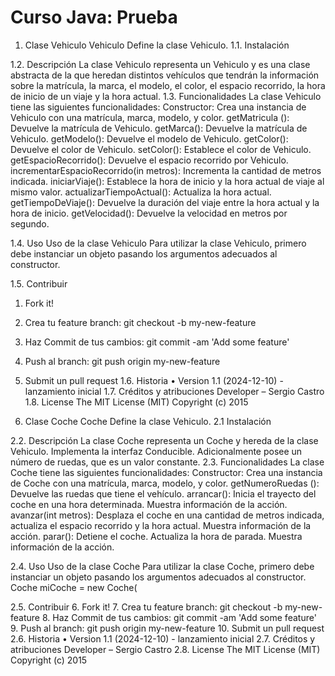 # Curso Java: Prueba
1. Clase Vehiculo
Vehiculo
Define la clase Vehiculo.
1.1.	Instalación

1.2. Descripción
La clase Vehiculo representa un Vehiculo y es una clase abstracta de la que heredan distintos vehículos que tendrán la información sobre la matrícula, la marca, el modelo, el color, el espacio recorrido, la hora de inicio de un viaje y la hora actual. 
1.3. Funcionalidades
La clase Vehiculo tiene las siguientes funcionalidades:
Constructor: Crea una instancia de Vehiculo con una matrícula, marca, modelo, y color.
getMatricula (): Devuelve la matrícula de Vehiculo.
getMarca(): Devuelve la matrícula de Vehiculo.
getModelo(): Devuelve el modelo de Vehiculo.
getColor(): Devuelve el color de Vehiculo.
setColor(): Establece el color de Vehiculo.
getEspacioRecorrido(): Devuelve el espacio recorrido por Vehiculo.
incrementarEspacioRecorrido(in metros): Incrementa la cantidad de metros indicada.
iniciarViaje(): Establece la hora de inicio y la hora actual de viaje al mismo valor.
actualizarTiempoActual(): Actualiza la hora actual.
getTiempoDeViaje(): Devuelve la duración del viaje entre la hora actual y la hora de inicio. 
getVelocidad():  Devuelve la velocidad en metros por segundo.

1.4. Uso
Uso de la clase Vehiculo
Para utilizar la clase Vehiculo, primero debe instanciar un objeto pasando los argumentos adecuados al constructor. 

1.5. Contribuir
  1.	Fork it!
  2.	Crea tu feature branch: git checkout -b my-new-feature
  3.	Haz Commit de tus cambios: git commit -am 'Add some feature'
  4.	Push al branch: git push origin my-new-feature
  5.	Submit un pull request
1.6. Historia
•	Version 1.1 (2024-12-10) - lanzamiento inicial
1.7. Créditos y atribuciones
Developer – Sergio Castro
1.8. License
The MIT License (MIT)
Copyright (c) 2015 

2. Clase Coche
Coche
Define la clase Vehiculo.
2.1 Instalación

2.2. Descripción
La clase Coche representa un Coche y hereda de la clase Vehiculo. Implementa la interfaz Conducible. Adicionalmente posee un número de ruedas, que es un valor constante.
2.3. Funcionalidades
La clase Coche tiene las siguientes funcionalidades:
Constructor: Crea una instancia de Coche con una matrícula, marca, modelo, y color.
getNumeroRuedas (): Devuelve las ruedas que tiene el vehículo.
arrancar(): Inicia el trayecto del coche en una hora determinada. Muestra información de la acción.
avanzar(int metros): Desplaza el coche en una cantidad de metros indicada, actualiza el espacio recorrido y la hora actual. Muestra información de la acción.
parar():  Detiene el coche. Actualiza la hora de parada. Muestra información de la acción.

2.4. Uso
Uso de la clase Coche
Para utilizar la clase Coche, primero debe instanciar un objeto pasando los argumentos adecuados al constructor. 
Coche miCoche = new Coche(

2.5. Contribuir
  6.	Fork it!
  7.	Crea tu feature branch: git checkout -b my-new-feature
  8.	Haz Commit de tus cambios: git commit -am 'Add some feature'
  9.	Push al branch: git push origin my-new-feature
  10.	Submit un pull request
2.6. Historia
•	Version 1.1 (2024-12-10) - lanzamiento inicial
2.7. Créditos y atribuciones
Developer – Sergio Castro
2.8. License
The MIT License (MIT)
Copyright (c) 2015
